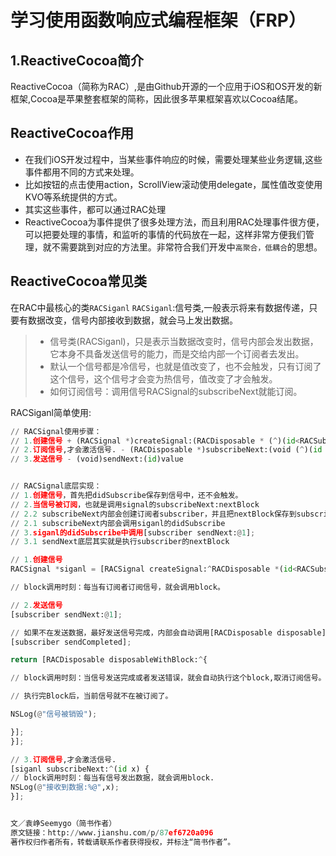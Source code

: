 # 学习使用函数响应式编程框架（FRP）
## 1.ReactiveCocoa简介
ReactiveCocoa（简称为RAC）,是由Github开源的一个应用于iOS和OS开发的新框架,Cocoa是苹果整套框架的简称，因此很多苹果框架喜欢以Cocoa结尾。

## ReactiveCocoa作用
-  在我们iOS开发过程中，当某些事件响应的时候，需要处理某些业务逻辑,这些事件都用不同的方式来处理。
-  比如按钮的点击使用action，ScrollView滚动使用delegate，属性值改变使用KVO等系统提供的方式。
-  其实这些事件，都可以通过RAC处理
-  ReactiveCocoa为事件提供了很多处理方法，而且利用RAC处理事件很方便，可以把要处理的事情，和监听的事情的代码放在一起，这样非常方便我们管理，就不需要跳到对应的方法里。非常符合我们开发中`高聚合，低耦合`的思想。


## ReactiveCocoa常见类
在RAC中最核心的类`RACSiganl`
`RACSiganl`:信号类,一般表示将来有数据传递，只要有数据改变，信号内部接收到数据，就会马上发出数据。
> - 信号类(RACSiganl)，只是表示当数据改变时，信号内部会发出数据，它本身不具备发送信号的能力，而是交给内部一个订阅者去发出。
> - 默认一个信号都是冷信号，也就是值改变了，也不会触发，只有订阅了这个信号，这个信号才会变为热信号，值改变了才会触发。
> - 如何订阅信号：调用信号RACSignal的subscribeNext就能订阅。

RACSiganl简单使用:
``` python
// RACSignal使用步骤：
// 1.创建信号 + (RACSignal *)createSignal:(RACDisposable * (^)(id<RACSubscriber> subscriber))didSubscribe
// 2.订阅信号,才会激活信号. - (RACDisposable *)subscribeNext:(void (^)(id x))nextBlock
// 3.发送信号 - (void)sendNext:(id)value


// RACSignal底层实现：
// 1.创建信号，首先把didSubscribe保存到信号中，还不会触发。
// 2.当信号被订阅，也就是调用signal的subscribeNext:nextBlock
// 2.2 subscribeNext内部会创建订阅者subscriber，并且把nextBlock保存到subscriber中。
// 2.1 subscribeNext内部会调用siganl的didSubscribe
// 3.siganl的didSubscribe中调用[subscriber sendNext:@1];
// 3.1 sendNext底层其实就是执行subscriber的nextBlock

// 1.创建信号
RACSignal *siganl = [RACSignal createSignal:^RACDisposable *(id<RACSubscriber> subscriber) {

// block调用时刻：每当有订阅者订阅信号，就会调用block。

// 2.发送信号
[subscriber sendNext:@1];

// 如果不在发送数据，最好发送信号完成，内部会自动调用[RACDisposable disposable]取消订阅信号。
[subscriber sendCompleted];

return [RACDisposable disposableWithBlock:^{

// block调用时刻：当信号发送完成或者发送错误，就会自动执行这个block,取消订阅信号。

// 执行完Block后，当前信号就不在被订阅了。

NSLog(@"信号被销毁");

}];
}];

// 3.订阅信号,才会激活信号.
[siganl subscribeNext:^(id x) {
// block调用时刻：每当有信号发出数据，就会调用block.
NSLog(@"接收到数据:%@",x);
}];


文／袁峥Seemygo（简书作者）
原文链接：http://www.jianshu.com/p/87ef6720a096
著作权归作者所有，转载请联系作者获得授权，并标注“简书作者”。
```
